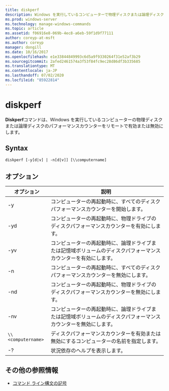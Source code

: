 ```yaml
---
title: diskperf
description: Windows を実行しているコンピューターで物理ディスクまたは論理ディスクのパフォーマンスカウンターをリモートで有効または無効にするために使用できる、diskperf コマンドの参照記事。
ms.prod: windows-server
ms.technology: manage-windows-commands
ms.topic: article
ms.assetid: f06916e8-069b-4ec8-a6eb-59f1d9f77111
author: coreyp-at-msft
ms.author: coreyp
manager: dongill
ms.date: 10/16/2017
ms.openlocfilehash: e1e33844849993c6d5a9f9330264f31e52af3b29
ms.sourcegitcommit: 2afed2461574a3f53f84fc9ec28d86df3b335685
ms.translationtype: MT
ms.contentlocale: ja-JP
ms.lasthandoff: 07/02/2020
ms.locfileid: "85922814"
---
```

# <a name="diskperf"></a>diskperf

**Diskperf**コマンドは、Windows を実行しているコンピューターの物理ディスクまたは論理ディスクのパフォーマンスカウンターをリモートで有効または無効にします。

## <a name="syntax"></a>Syntax

```
diskperf [-y[d|v] | -n[d|v]] [\\computername]
```

## <a name="options"></a>オプション

| オプション | 説明 |
| ------ | ----------- |
| -y | コンピューターの再起動時に、すべてのディスクパフォーマンスカウンターを開始します。 |
| -yd | コンピューターの再起動時に、物理ドライブのディスクパフォーマンスカウンターを有効にします。 |
| -yv | コンピューターの再起動時に、論理ドライブまたは記憶域ボリュームのディスクパフォーマンスカウンターを有効にします。 |
| -n | コンピューターの再起動時に、すべてのディスクパフォーマンスカウンターを無効にします。 |
| -nd | コンピューターの再起動時に、物理ドライブのディスクパフォーマンスカウンターを無効にします。 |
| -nv | コンピューターの再起動時に、論理ドライブまたは記憶域ボリュームのディスクパフォーマンスカウンターを無効にします。 |
| `\\<computername>` | ディスクパフォーマンスカウンターを有効または無効にするコンピューターの名前を指定します。 |
| -? | 状況依存のヘルプを表示します。 |

## <a name="additional-references"></a>その他の参照情報

- [コマンド ライン構文の記号](command-line-syntax-key.md)
